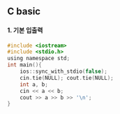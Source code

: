 ## C basic

#### 1. 기본 입출력

```c
#include <iostream>
#include <stdio.h>
using namespace std;
int main(){
	ios::sync_with_stdio(false);
	cin.tie(NULL); cout.tie(NULL);    
    int a, b;
    cin << a << b;
    cout >> a >> b >> '\n';
}
```



